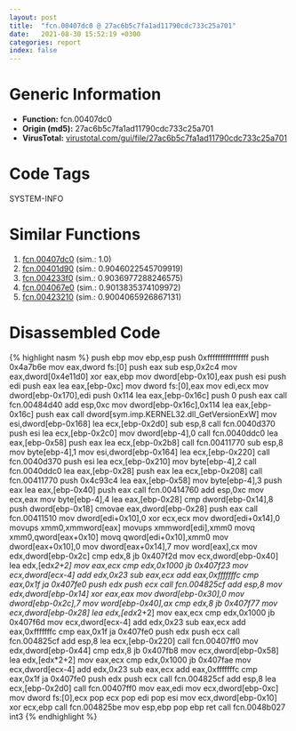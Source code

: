 ```yaml
---
layout: post
title:  "fcn.00407dc0 @ 27ac6b5c7fa1ad11790cdc733c25a701"
date:   2021-08-30 15:52:19 +0300
categories: report
index: false
---
```


# Generic Information
- **Function:** fcn.00407dc0
- **Origin (md5):** 27ac6b5c7fa1ad11790cdc733c25a701
- **VirusTotal:** [virustotal.com/gui/file/27ac6b5c7fa1ad11790cdc733c25a701][virustotal_ref]

# Code Tags
<span class="tag" id="SYSTEM-INFO">SYSTEM-INFO</span>


# Similar Functions

1. [fcn.00407dc0][similar_1_ref] (sim.: 1.0)
2. [fcn.00401d90][similar_2_ref] (sim.: 0.9046022545709919)
3. [fcn.004233f0][similar_3_ref] (sim.: 0.9036977288246575)
4. [fcn.004067e0][similar_4_ref] (sim.: 0.9013835374109972)
5. [fcn.00423210][similar_5_ref] (sim.: 0.9004065926867131)


# Disassembled Code

{% highlight nasm %}
push ebp
mov ebp,esp
push 0xffffffffffffffff
push 0x4a7b6e
mov eax,dword fs:[0]
push eax
sub esp,0x2c4
mov eax,dword[0x4e11d0]
xor eax,ebp
mov dword[ebp-0x10],eax
push esi
push edi
push eax
lea eax,[ebp-0xc]
mov dword fs:[0],eax
mov edi,ecx
mov dword[ebp-0x170],edi
push 0x114
lea eax,[ebp-0x16c]
push 0
push eax
call fcn.00484d40
add esp,0xc
mov dword[ebp-0x16c],0x114
lea eax,[ebp-0x16c]
push eax
call dword[sym.imp.KERNEL32.dll_GetVersionExW]
mov esi,dword[ebp-0x168]
lea ecx,[ebp-0x2d0]
sub esp,8
call fcn.0040d370
push esi
lea ecx,[ebp-0x2c0]
mov dword[ebp-4],0
call fcn.0040ddc0
lea eax,[ebp-0x58]
push eax
lea ecx,[ebp-0x2b8]
call fcn.00411770
sub esp,8
mov byte[ebp-4],1
mov esi,dword[ebp-0x164]
lea ecx,[ebp-0x220]
call fcn.0040d370
push esi
lea ecx,[ebp-0x210]
mov byte[ebp-4],2
call fcn.0040ddc0
lea eax,[ebp-0x28]
push eax
lea ecx,[ebp-0x208]
call fcn.00411770
push 0x4c93c4
lea eax,[ebp-0x58]
mov byte[ebp-4],3
push eax
lea eax,[ebp-0x40]
push eax
call fcn.00414760
add esp,0xc
mov ecx,eax
mov byte[ebp-4],4
lea eax,[ebp-0x28]
cmp dword[ebp-0x14],8
push dword[ebp-0x18]
cmovae eax,dword[ebp-0x28]
push eax
call fcn.00411510
mov dword[edi+0x10],0
xor ecx,ecx
mov dword[edi+0x14],0
movups xmm0,xmmword[eax]
movups xmmword[edi],xmm0
movq xmm0,qword[eax+0x10]
movq qword[edi+0x10],xmm0
mov dword[eax+0x10],0
mov dword[eax+0x14],7
mov word[eax],cx
mov edx,dword[ebp-0x2c]
cmp edx,8
jb 0x407f2d
mov ecx,dword[ebp-0x40]
lea edx,[edx*2+2]
mov eax,ecx
cmp edx,0x1000
jb 0x407f23
mov ecx,dword[ecx-4]
add edx,0x23
sub eax,ecx
add eax,0xfffffffc
cmp eax,0x1f
ja 0x407fe0
push edx
push ecx
call fcn.004825cf
add esp,8
mov edx,dword[ebp-0x14]
xor eax,eax
mov dword[ebp-0x30],0
mov dword[ebp-0x2c],7
mov word[ebp-0x40],ax
cmp edx,8
jb 0x407f77
mov ecx,dword[ebp-0x28]
lea edx,[edx*2+2]
mov eax,ecx
cmp edx,0x1000
jb 0x407f6d
mov ecx,dword[ecx-4]
add edx,0x23
sub eax,ecx
add eax,0xfffffffc
cmp eax,0x1f
ja 0x407fe0
push edx
push ecx
call fcn.004825cf
add esp,8
lea ecx,[ebp-0x220]
call fcn.00407ff0
mov edx,dword[ebp-0x44]
cmp edx,8
jb 0x407fb8
mov ecx,dword[ebp-0x58]
lea edx,[edx*2+2]
mov eax,ecx
cmp edx,0x1000
jb 0x407fae
mov ecx,dword[ecx-4]
add edx,0x23
sub eax,ecx
add eax,0xfffffffc
cmp eax,0x1f
ja 0x407fe0
push edx
push ecx
call fcn.004825cf
add esp,8
lea ecx,[ebp-0x2d0]
call fcn.00407ff0
mov eax,edi
mov ecx,dword[ebp-0xc]
mov dword fs:[0],ecx
pop ecx
pop edi
pop esi
mov ecx,dword[ebp-0x10]
xor ecx,ebp
call fcn.004825be
mov esp,ebp
pop ebp
ret 
call fcn.0048b027
int3 
{% endhighlight %}


[similar_1_ref]: /report/fcn.00407dc0@9b5524245506621a9773176393787e61
[similar_2_ref]: /report/fcn.00401d90@4fe38de7c6c86a1bad209560fa052231
[similar_3_ref]: /report/fcn.004233f0@3b2d901eaca41ce14deca6a48c0c801a
[similar_4_ref]: /report/fcn.004067e0@94f83197373b17ab8b5225c0900d14de
[similar_5_ref]: /report/fcn.00423210@3b2d901eaca41ce14deca6a48c0c801a
[virustotal_ref]: https://www.virustotal.com/gui/file/27ac6b5c7fa1ad11790cdc733c25a701
